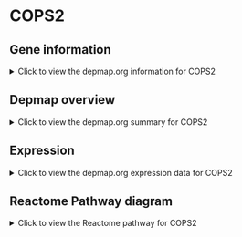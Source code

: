 <h1>COPS2</h1>

<h2>Gene information</h2>
<details>
  <summary>Click to view the depmap.org information for COPS2</summary>
  <p><a href="https://depmap.org/portal/gene/COPS2?tab=about" target="_BLANK">Open page in a new tab...</a></p>
  <iframe src="https://depmap.org/portal/gene/COPS2?tab=about" style="border:none;width:100%;height:800px"></iframe>
</details>

<h2>Depmap overview</h2>
<details>
  <summary>Click to view the depmap.org summary for COPS2</summary>
  <p><a href="https://depmap.org/portal/gene/COPS2?tab=overview" target="_BLANK">Open page in a new tab...</a></p>
  <iframe src="https://depmap.org/portal/gene/COPS2?tab=overview" style="border:none;width:100%;height:800px"></iframe>
</details>

<h2>Expression</h2>
<details>
  <summary>Click to view the depmap.org expression data for COPS2</summary>
  <p><a href="https://depmap.org/portal/gene/COPS2?tab=characterization" target="_BLANK">Open page in a new tab...</a></p>
  <iframe src="https://depmap.org/portal/gene/COPS2?tab=characterization" style="border:none;width:100%;height:800px"></iframe>
</details>



<h2>Reactome Pathway diagram</h2>
<details>
  <summary>Click to view the Reactome pathway for COPS2</summary>
  <p><a href="https://reactome.org/PathwayBrowser/#/R-HSA-8951664" target="_BLANK">Open page in a new tab...</a></p>
  <p>Neddylation</p>
<iframe src="https://reactome.org/PathwayBrowser/#/R-HSA-8951664" style="border:none;width:100%;height:800px"></iframe>
</details>



